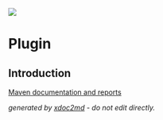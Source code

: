 ![](http://dev.lutece.paris.fr/jenkins/buildStatus/icon?job=cms-plugin-jsr286-deploy)
# Plugin

## Introduction


[Maven documentation and reports](http://dev.lutece.paris.fr/plugins/plugin-jsr286/)



 *generated by [xdoc2md](https://github.com/lutece-platform/tools-maven-xdoc2md-plugin) - do not edit directly.*